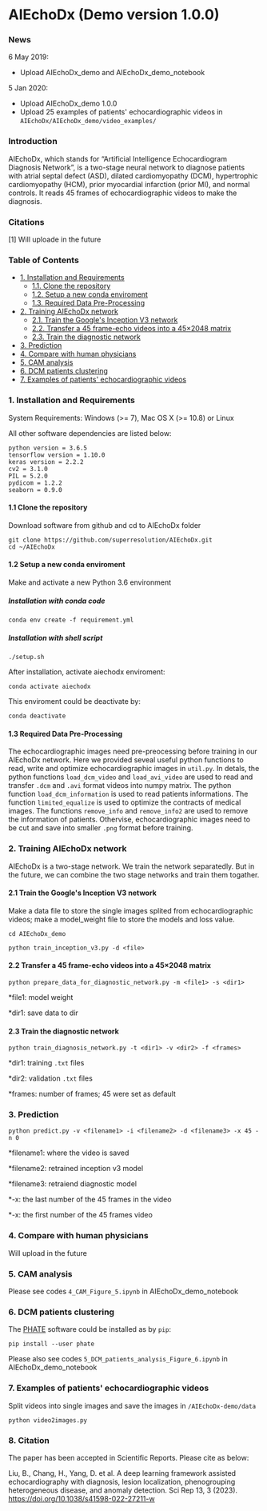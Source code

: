 ﻿AIEchoDx (Demo version 1.0.0)
=====================================

### News
6 May 2019:
* Upload AIEchoDx_demo and AIEchoDx_demo_notebook

5 Jan 2020:
* Upload AIEchoDx_demo 1.0.0
* Upload 25 examples of patients' echocardiographic videos in ```AIEchoDx/AIEchoDx_demo/video_examples/```

### Introduction
AIEchoDx, which stands for “Artificial Intelligence Echocardiogram Diagnosis Network”, is a two-stage neural network to diagnose patients with atrial septal defect (ASD), dilated cardiomyopathy (DCM), hypertrophic cardiomyopathy (HCM), prior myocardial infarction (prior MI), and normal controls. It reads 45 frames of echocardiographic videos to make the diagnosis.

### Citations
[1] Will uploade in the future

### Table of Contents
* [1. Installation and Requirements](#1-installation-and-requirements)
  * [1.1. Clone the repository](#11-clone-the-repository)
  * [1.2. Setup a new conda enviroment](#12-setup-a-new-conda-enviroment)
  * [1.3. Required Data Pre-Processing](#13-required-data-pre-processing)
* [2. Training AIEchoDx network](#2-training-aiechodx-network)
  * [2.1. Train the Google's Inception V3 network](#21-train-the-Googles-inception-v3-network)
  * [2.2. Transfer a 45 frame-echo videos into a 45×2048 matrix](#22-transfer-a-45-frame-echo-videos-into-a-452048-matrix)
  * [2.3. Train the diagnostic network](#23-train-the-diagnostic-network)
* [3. Prediction](#3-prediction)
* [4. Compare with human physicians](#4-compare-with-human-physicians)
* [5. CAM analysis](#5-cam-analysis)
* [6. DCM patients clustering](#6-dcm-patients-clustering)
* [7. Examples of patients' echocardiographic videos](#7-Examples-of-patients-echocardiographic-videos)


### 1. Installation and Requirements
System Requirements: Windows (>= 7), Mac OS X (>= 10.8) or Linux

All other software dependencies are listed below:
```
python version = 3.6.5
tensorflow version = 1.10.0
keras version = 2.2.2
cv2 = 3.1.0
PIL = 5.2.0
pydicom = 1.2.2
seaborn = 0.9.0
```

#### 1.1 Clone the repository
Download software from github and cd to AIEchoDx folder
```
git clone https://github.com/superresolution/AIEchoDx.git
cd ~/AIEchoDx
```
#### 1.2 Setup a new conda enviroment
Make and activate a new Python 3.6 environment
##### Installation with conda code
```
conda env create -f requirement.yml
```
##### Installation with shell script
```
./setup.sh
```
After installation, activate aiechodx enviroment:
```
conda activate aiechodx
```
This enviroment could be deactivate by:
```
conda deactivate
```
#### 1.3 Required Data Pre-Processing
The echocardiographic images need pre-preocessing before training in our AIEchoDx network. Here we provided seveal useful python functions to read, write and optimize echocardiographic images in `util.py`.
In detals, the python functions `load_dcm_video` and `load_avi_video` are used to read and transfer `.dcm` and `.avi` format videos into numpy matrix. The python function `load_dcm_information` is used to read patients informations. The function `limited_equalize` is used to optimize the contracts of medical images. The functions `remove_info` and `remove_info2` are used to remove the information of patients. 
Othervise, echocardiographic images need to be cut and save into smaller `.png` format before training.

### 2. Training AIEchoDx network
AIEchoDx is a two-stage network. We train the network separatedly. But in the future, we can combine the two stage networks and train them togather.
#### 2.1 Train the Google's Inception V3 network
Make a data file to store the single images splited from echocardiographic videos; make a model_weight file to store the models and loss value.
```
cd AIEchoDx_demo

python train_inception_v3.py -d <file> 
```
#### 2.2 Transfer a 45 frame-echo videos into a 45×2048 matrix

```
python prepare_data_for_diagnostic_network.py -m <file1> -s <dir1>
```
*file1: model weight

*dir1: save data to dir

#### 2.3 Train the diagnostic network
```
python train_diagnosis_network.py -t <dir1> -v <dir2> -f <frames>
```
*dir1: training `.txt` files

*dir2: validation `.txt` files

*frames: number of frames; 45 were set as default

### 3. Prediction
```
python predict.py -v <filename1> -i <filename2> -d <filename3> -x 45 -n 0
```
*filename1: where the video is saved

*filename2: retrained inception v3 model

*filename3: retraiend diagnostic model

*-x: the last number of the 45 frames in the video

*-x: the first number of the 45 frames video

### 4. Compare with human physicians

Will upload in the future

### 5. CAM analysis

Please see codes `4_CAM_Figure_5.ipynb` in AIEchoDx_demo_notebook

### 6. DCM patients clustering
The [PHATE](https://github.com/KrishnaswamyLab/PHATE/blob/master/README.md) software could be installed as by `pip`:
```
pip install --user phate
```

Please also see codes `5_DCM_patients_analysis_Figure_6.ipynb` in AIEchoDx_demo_notebook

### 7. Examples of patients' echocardiographic videos

Split videos into single images and save the images in ```/AIEchoDx-demo/data```
```
python video2images.py
```
### 8. Citation

The paper has been accepted in Scientific Reports. Please cite as below:

Liu, B., Chang, H., Yang, D. et al. A deep learning framework assisted echocardiography with diagnosis, lesion localization, phenogrouping heterogeneous disease, and anomaly detection. Sci Rep 13, 3 (2023). https://doi.org/10.1038/s41598-022-27211-w

